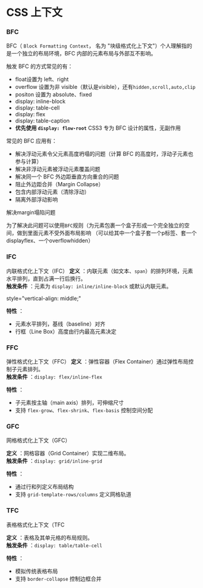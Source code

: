 # CSS 上下文

### BFC
BFC（ `Block Formatting Context`， 名为 "块级格式化上下文"）个人理解指的是一个独立的布局环境，BFC 内部的元素布局与外部互不影响。

触发 BFC 的方式常见的有：

- float设置为 left、right
- overflow 设置为非 visible（默认是visible），还有`hidden,scroll,auto,clip`
- positon 设置为 absolute、fixed
- display: inline-block
- display: table-cell
- display: flex
- display: table-caption
- **优先使用 `display: flow-root`**  CSS3 专为 BFC 设计的属性，无副作用

常见的 BFC 应用有：

- 解决浮动元素令父元素高度坍塌的问题（计算 BFC 的高度时，浮动子元素也参与计算）
- 解决非浮动元素被浮动元素覆盖问题
- 解决同一个 BFC 外边距垂直方向重合的问题
- 阻止外边距合并（Margin Collapse）
- 包含内部浮动元素（清除浮动）
- 隔离外部浮动影响


解决margin塌陷问题 

为了解决此问题可以使用`BFC`规则（为元素包裹一个盒子形成一个完全独立的空间，做到里面元素不受外面布局影响
（可以给其中一个盒子套一个p标签、套一个displayflex、一个overflowhidden）



### IFC
内联格式化上下文（IFC）
**定义** ：内联元素（如文本、`span`）的排列环境，元素水平排列，直到占满一行后换行。  
**触发条件** ：元素为 `display: inline/inline-block` 或默认内联元素。

 style="vertical-align: middle;"

**特性** ：

- 元素水平排列，基线（baseline）对齐
- 行框（Line Box）高度由行内最高元素决定

### FFC
 弹性格式化上下文（FFC）
 **定义** ：弹性容器（Flex Container）通过弹性布局控制子元素排列。  
**触发条件** ：`display: flex/inline-flex`

**特性** ：

- 子元素按主轴（main axis）排列，可伸缩尺寸
- 支持 `flex-grow`、`flex-shrink`、`flex-basis` 控制空间分配

### GFC
网格格式化上下文（GFC）

**定义** ：网格容器（Grid Container）实现二维布局。  
**触发条件** ：`display: grid/inline-grid`

**特性** ：

- 通过行和列定义布局结构
- 支持 `grid-template-rows/columns` 定义网格轨道

### TFC
表格格式化上下文（TFC

**定义** ：表格及其单元格的布局规则。  
**触发条件** ：`display: table/table-cell`

**特性** ：

- 模拟传统表格布局
- 支持 `border-collapse` 控制边框合并